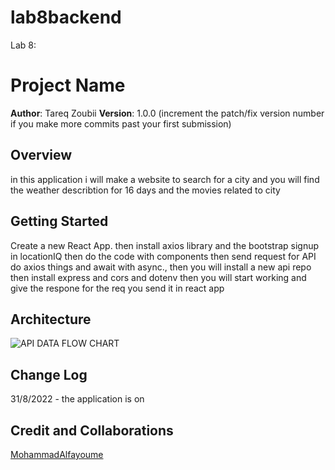 # lab8backend

Lab 8:
# Project Name

**Author**: Tareq Zoubii
**Version**: 1.0.0 (increment the patch/fix version number if you make more commits past your first submission)

## Overview
in this application i will make a website to search for a city and you will find the weather describtion for 16 days and the movies related to city

## Getting Started
Create a new React App. then install axios library and the bootstrap signup in locationIQ then do the code with components then send request for API do axios things and await with async., then you will install a new api repo then install express and cors and dotenv
then you will start working and give the respone for the req you send it in react app

## Architecture
![API DATA FLOW CHART](./src/images/API.png)

## Change Log
31/8/2022 - the application is on

## Credit and Collaborations
[MohammadAlfayoume](https://canvas.instructure.com/courses/5121263/users/35296215)
